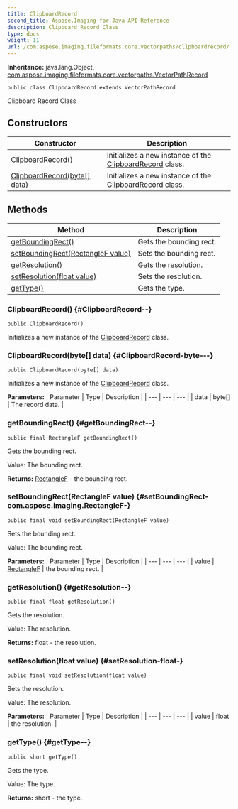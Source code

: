 ```yaml
---
title: ClipboardRecord
second_title: Aspose.Imaging for Java API Reference
description: Clipboard Record Class
type: docs
weight: 11
url: /com.aspose.imaging.fileformats.core.vectorpaths/clipboardrecord/
---
```

**Inheritance:**
java.lang.Object, [com.aspose.imaging.fileformats.core.vectorpaths.VectorPathRecord](../../com.aspose.imaging.fileformats.core.vectorpaths/vectorpathrecord)
```
public class ClipboardRecord extends VectorPathRecord
```

Clipboard Record Class
## Constructors

| Constructor | Description |
| --- | --- |
| [ClipboardRecord()](#ClipboardRecord--) | Initializes a new instance of the [ClipboardRecord](../../com.aspose.imaging.fileformats.core.vectorpaths/clipboardrecord) class. |
| [ClipboardRecord(byte[] data)](#ClipboardRecord-byte---) | Initializes a new instance of the [ClipboardRecord](../../com.aspose.imaging.fileformats.core.vectorpaths/clipboardrecord) class. |
## Methods

| Method | Description |
| --- | --- |
| [getBoundingRect()](#getBoundingRect--) | Gets the bounding rect. |
| [setBoundingRect(RectangleF value)](#setBoundingRect-com.aspose.imaging.RectangleF-) | Sets the bounding rect. |
| [getResolution()](#getResolution--) | Gets the resolution. |
| [setResolution(float value)](#setResolution-float-) | Sets the resolution. |
| [getType()](#getType--) | Gets the type. |
### ClipboardRecord() {#ClipboardRecord--}
```
public ClipboardRecord()
```


Initializes a new instance of the [ClipboardRecord](../../com.aspose.imaging.fileformats.core.vectorpaths/clipboardrecord) class.

### ClipboardRecord(byte[] data) {#ClipboardRecord-byte---}
```
public ClipboardRecord(byte[] data)
```


Initializes a new instance of the [ClipboardRecord](../../com.aspose.imaging.fileformats.core.vectorpaths/clipboardrecord) class.

**Parameters:**
| Parameter | Type | Description |
| --- | --- | --- |
| data | byte[] | The record data. |

### getBoundingRect() {#getBoundingRect--}
```
public final RectangleF getBoundingRect()
```


Gets the bounding rect.

Value: The bounding rect.

**Returns:**
[RectangleF](../../com.aspose.imaging/rectanglef) - the bounding rect.
### setBoundingRect(RectangleF value) {#setBoundingRect-com.aspose.imaging.RectangleF-}
```
public final void setBoundingRect(RectangleF value)
```


Sets the bounding rect.

Value: The bounding rect.

**Parameters:**
| Parameter | Type | Description |
| --- | --- | --- |
| value | [RectangleF](../../com.aspose.imaging/rectanglef) | the bounding rect. |

### getResolution() {#getResolution--}
```
public final float getResolution()
```


Gets the resolution.

Value: The resolution.

**Returns:**
float - the resolution.
### setResolution(float value) {#setResolution-float-}
```
public final void setResolution(float value)
```


Sets the resolution.

Value: The resolution.

**Parameters:**
| Parameter | Type | Description |
| --- | --- | --- |
| value | float | the resolution. |

### getType() {#getType--}
```
public short getType()
```


Gets the type.

Value: The type.

**Returns:**
short - the type.
